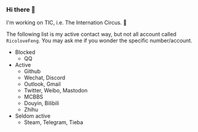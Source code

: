 ### Hi there 👋

I'm working on TIC, i.e. The Internation Circus. 🤡

The following list is my active contact way, but not all account called `RicoloveFeng`. You may ask me if you wonder the specific number/account.

* Blocked
  * QQ
* Active
  * Github
  * Wechat, Discord
  * Outlook, Gmail
  * Twitter, Weibo, Mastodon
  * MCBBS
  * Douyin, Bilibili
  * Zhihu
* Seldom active
  * Steam, Telegram, Tieba



<!--
**RicoloveFeng/RicoloveFeng** is a ✨ _special_ ✨ repository because its `README.md` (this file) appears on your GitHub profile.

Here are some ideas to get you started:

- 🔭 I’m currently working on ...
- 🌱 I’m currently learning ...
- 👯 I’m looking to collaborate on ...
- 🤔 I’m looking for help with ...
- 💬 Ask me about ...
- 📫 How to reach me: ...
- 😄 Pronouns: ...
- ⚡ Fun fact: ...
-->
